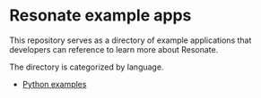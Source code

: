 # Resonate example apps

This repository serves as a directory of example applications that developers can reference to learn more about Resonate.

The directory is categorized by language.

- [Python examples](/PYTHON.md)
